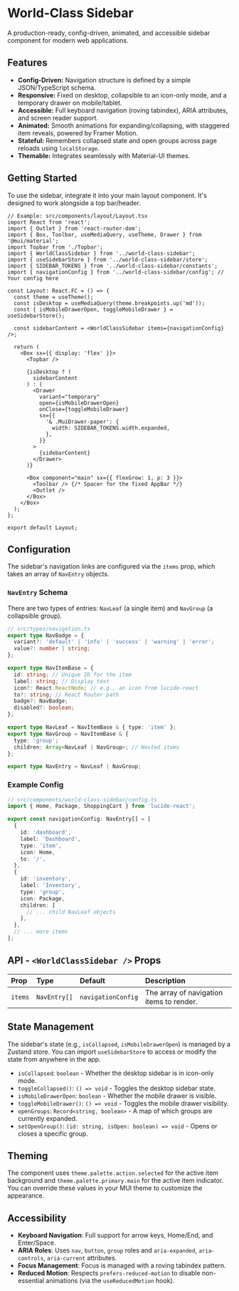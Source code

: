 # World-Class Sidebar

A production-ready, config-driven, animated, and accessible sidebar component for modern web applications.

## Features

- **Config-Driven:** Navigation structure is defined by a simple JSON/TypeScript schema.
- **Responsive:** Fixed on desktop, collapsible to an icon-only mode, and a temporary drawer on mobile/tablet.
- **Accessible:** Full keyboard navigation (roving tabindex), ARIA attributes, and screen reader support.
- **Animated:** Smooth animations for expanding/collapsing, with staggered item reveals, powered by Framer Motion.
- **Stateful:** Remembers collapsed state and open groups across page reloads using `localStorage`.
- **Themable:** Integrates seamlessly with Material-UI themes.

## Getting Started

To use the sidebar, integrate it into your main layout component. It's designed to work alongside a top bar/header.

```tsx
// Example: src/components/layout/Layout.tsx
import React from 'react';
import { Outlet } from 'react-router-dom';
import { Box, Toolbar, useMediaQuery, useTheme, Drawer } from '@mui/material';
import Topbar from './Topbar';
import { WorldClassSidebar } from '../world-class-sidebar';
import { useSidebarStore } from '../world-class-sidebar/store';
import { SIDEBAR_TOKENS } from '../world-class-sidebar/constants';
import { navigationConfig } from '../world-class-sidebar/config'; // Your config here

const Layout: React.FC = () => {
  const theme = useTheme();
  const isDesktop = useMediaQuery(theme.breakpoints.up('md'));
  const { isMobileDrawerOpen, toggleMobileDrawer } = useSidebarStore();

  const sidebarContent = <WorldClassSidebar items={navigationConfig} />;

  return (
    <Box sx={{ display: 'flex' }}>
      <Topbar />

      {isDesktop ? (
        sidebarContent
      ) : (
        <Drawer
          variant="temporary"
          open={isMobileDrawerOpen}
          onClose={toggleMobileDrawer}
          sx={{
            '& .MuiDrawer-paper': {
              width: SIDEBAR_TOKENS.width.expanded,
            },
          }}
        >
          {sidebarContent}
        </Drawer>
      )}

      <Box component="main" sx={{ flexGrow: 1, p: 3 }}>
        <Toolbar /> {/* Spacer for the fixed AppBar */}
        <Outlet />
      </Box>
    </Box>
  );
};

export default Layout;
```

## Configuration

The sidebar's navigation links are configured via the `items` prop, which takes an array of `NavEntry` objects.

### `NavEntry` Schema

There are two types of entries: `NavLeaf` (a single item) and `NavGroup` (a collapsible group).

```typescript
// src/types/navigation.ts
export type NavBadge = {
  variant?: 'default' | 'info' | 'success' | 'warning' | 'error';
  value?: number | string;
};

export type NavItemBase = {
  id: string; // Unique ID for the item
  label: string; // Display text
  icon?: React.ReactNode; // e.g., an icon from lucide-react
  to?: string; // React Router path
  badge?: NavBadge;
  disabled?: boolean;
};

export type NavLeaf = NavItemBase & { type: 'item' };
export type NavGroup = NavItemBase & {
  type: 'group';
  children: Array<NavLeaf | NavGroup>; // Nested items
};

export type NavEntry = NavLeaf | NavGroup;
```

### Example Config

```typescript
// src/components/world-class-sidebar/config.ts
import { Home, Package, ShoppingCart } from 'lucide-react';

export const navigationConfig: NavEntry[] = [
  {
    id: 'dashboard',
    label: 'Dashboard',
    type: 'item',
    icon: Home,
    to: '/',
  },
  {
    id: 'inventory',
    label: 'Inventory',
    type: 'group',
    icon: Package,
    children: [
      // ... child NavLeaf objects
    ],
  },
  // ... more items
];
```

## API - `<WorldClassSidebar />` Props

| Prop  | Type         | Default            | Description                               |
| :---- | :----------- | :----------------- | :---------------------------------------- |
| `items` | `NavEntry[]` | `navigationConfig` | The array of navigation items to render. |

## State Management

The sidebar's state (e.g., `isCollapsed`, `isMobileDrawerOpen`) is managed by a Zustand store. You can import `useSidebarStore` to access or modify the state from anywhere in the app.

- `isCollapsed`: `boolean` - Whether the desktop sidebar is in icon-only mode.
- `toggleCollapsed()`: `() => void` - Toggles the desktop sidebar state.
- `isMobileDrawerOpen`: `boolean` - Whether the mobile drawer is visible.
- `toggleMobileDrawer()`: `() => void` - Toggles the mobile drawer visibility.
- `openGroups`: `Record<string, boolean>` - A map of which groups are currently expanded.
- `setOpenGroup()`: `(id: string, isOpen: boolean) => void` - Opens or closes a specific group.

## Theming

The component uses `theme.palette.action.selected` for the active item background and `theme.palette.primary.main` for the active item indicator. You can override these values in your MUI theme to customize the appearance.

## Accessibility

- **Keyboard Navigation**: Full support for arrow keys, Home/End, and Enter/Space.
- **ARIA Roles**: Uses `nav`, `button`, `group` roles and `aria-expanded`, `aria-controls`, `aria-current` attributes.
- **Focus Management**: Focus is managed with a roving tabindex pattern.
- **Reduced Motion**: Respects `prefers-reduced-motion` to disable non-essential animations (via the `useReducedMotion` hook).
